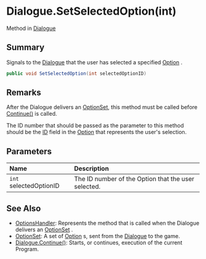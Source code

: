 # Dialogue.SetSelectedOption(int)

Method in [Dialogue](/api/csharp/yarn.dialogue.md)

## Summary


Signals to the  <a href="yarn.dialogue.md">Dialogue</a>  that the user has selected a
specified  <a href="yarn.optionset.option.md">Option</a> .


```csharp
public void SetSelectedOption(int selectedOptionID)
```

## Remarks

<p>
After the Dialogue delivers an <a href="yarn.optionset.md">OptionSet</a>, this method
must be called before <a href="yarn.dialogue.continue.md">Continue()</a> is called.
</p> <p>
The ID number that should be passed as the parameter to this method
should be the <a href="yarn.optionset.option.id.md">ID</a> field in the <a href="yarn.optionset.option.md">Option</a> that represents the user's selection.
</p>

## Parameters

|Name|Description|
|:---|:---|
|`int` selectedOptionID|The ID number of the Option that the user selected.|

## See Also

* [OptionsHandler](/api/csharp/yarn.optionshandler.md): Represents the method that is called when the Dialogue delivers an  <a href="yarn.optionset.md">OptionSet</a> .
* [OptionSet](/api/csharp/yarn.optionset.md): A set of  <a href="yarn.optionset.option.md">Option</a> s, sent from the  <a href="yarn.dialogue.md">Dialogue</a>  to the game.
* [Dialogue.Continue\(\)](/api/csharp/yarn.dialogue.continue.md): Starts, or continues, execution of the current Program.

